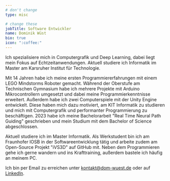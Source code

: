 ```yaml
---
# don't change
type: misc

# change these
jobTitle: Software Entwickler
name: Dominik Wüst
bio: true
icon: ":coffee:"
---
```


Ich spezialisiere mich in Computergrafik und Deep Learning, dabei liegt mein Fokus auf Echtzeitanwendungen. Aktuell studiere ich Informatik im Master am Karsruher Institut für Technologie.

Mit 14 Jahren habe ich meine ersten Programmiererfahrungen mit einem LEGO Mindstorms Roboter gemacht. Während der Oberstufe am Technischen Gymnasium habe ich mehrere Projekte mit Arduino Mikrocontrollern umgesetzt und dabei meine Programmierkenntnisse erweitert. Außerdem habe ich zwei Computerspiele mit der Unity Engine entwickelt. Diese haben mich dazu motiviert, am KIT Informatik zu studieren und mich mit Computergrafik und performanter Programmierung zu beschäftigen. 2023 habe ich meine Bachelorarbeit "Real Time Neural Path Guiding" geschrieben und mein Studium mit dem Bachelor of Science abgeschlossen.

Aktuell studiere ich im Master Informatik. Als Werkstudent bin ich am Fraunhofer IOSB in der Softwareentwicklung tätig und arbeite zudem am Open-Source Projekt "iVS3D" auf GitHub mit. Neben dem Programmieren gehe ich gerne wandern und ins Krafttraining, außerdem bastele ich häufig an meinem PC.

Ich bin per Email zu erreichen unter kontakt@dom-wuest.de oder auf [LinkedIn](https://www.linkedin.com/in/dom-wuest).
